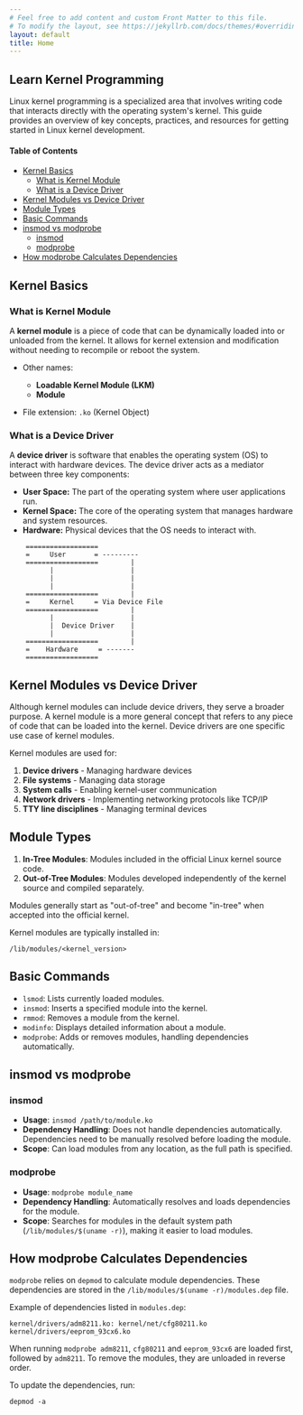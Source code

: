 ```yaml
---
# Feel free to add content and custom Front Matter to this file.
# To modify the layout, see https://jekyllrb.com/docs/themes/#overriding-theme-defaults
layout: default
title: Home
---
```


## Learn Kernel Programming <!-- omit in toc -->

Linux kernel programming is a specialized area that involves writing code that interacts directly with the operating system's kernel. This guide provides an overview of key concepts, practices, and resources for getting started in Linux kernel development.

#### Table of Contents <!-- omit in toc -->

- [Kernel Basics](#kernel-basics)
	- [What is Kernel Module](#what-is-kernel-module)
	- [What is a Device Driver](#what-is-a-device-driver)
- [Kernel Modules vs Device Driver](#kernel-modules-vs-device-driver)
- [Module Types](#module-types)
- [Basic Commands](#basic-commands)
- [insmod vs modprobe](#insmod-vs-modprobe)
	- [insmod](#insmod)
	- [modprobe](#modprobe)
- [How modprobe Calculates Dependencies](#how-modprobe-calculates-dependencies)


## Kernel Basics

###  What is Kernel Module

A **kernel module** is a piece of code that can be dynamically loaded into or unloaded from the kernel. It allows for kernel extension and modification without needing to recompile or reboot the system.

- Other names:
  - **Loadable Kernel Module (LKM)**
  - **Module**

- File extension: `.ko` (Kernel Object)

### What is a Device Driver

A **device driver** is software that enables the operating system (OS) to interact with hardware devices. The device driver acts as a mediator between three key components:

- **User Space:** The part of the operating system where user applications run.
- **Kernel Space:** The core of the operating system that manages hardware and system resources.
- **Hardware:** Physical devices that the OS needs to interact with.

```
	==================
	=     User       = ---------
	==================        |
	      |                   |
	      |                   |
	      |                   |
	==================        |
	=     Kernel     = Via Device File
	==================        |
	      |                   |
	      |  Device Driver    |
	      |                   |
	==================        |
	=    Hardware     = -------
	==================
```

## Kernel Modules vs Device Driver

Although kernel modules can include device drivers, they serve a broader purpose. A kernel module is a more general concept that refers to any piece of code that can be loaded into the kernel. Device drivers are one specific use case of kernel modules.

Kernel modules are used for:

1. **Device drivers** - Managing hardware devices
2. **File systems** - Managing data storage
3. **System calls** - Enabling kernel-user communication
4. **Network drivers** - Implementing networking protocols like TCP/IP
5. **TTY line disciplines** - Managing terminal devices

## Module Types

1. **In-Tree Modules**: Modules included in the official Linux kernel source code.
2. **Out-of-Tree Modules**: Modules developed independently of the kernel source and compiled separately.

Modules generally start as "out-of-tree" and become "in-tree" when accepted into the official kernel.

Kernel modules are typically installed in:

```
/lib/modules/<kernel_version>
```

## Basic Commands

- `lsmod`: Lists currently loaded modules.
- `insmod`: Inserts a specified module into the kernel.
- `rmmod`: Removes a module from the kernel.
- `modinfo`: Displays detailed information about a module.
- `modprobe`: Adds or removes modules, handling dependencies automatically.

## insmod vs modprobe

### insmod

- **Usage**: `insmod /path/to/module.ko`
- **Dependency Handling**: Does not handle dependencies automatically. Dependencies need to be manually resolved before loading the module.
- **Scope**: Can load modules from any location, as the full path is specified.

### modprobe

- **Usage**: `modprobe module_name`
- **Dependency Handling**: Automatically resolves and loads dependencies for the module.
- **Scope**: Searches for modules in the default system path (`/lib/modules/$(uname -r)`), making it easier to load modules.

## How modprobe Calculates Dependencies

`modprobe` relies on `depmod` to calculate module dependencies. These dependencies are stored in the `/lib/modules/$(uname -r)/modules.dep` file.

Example of dependencies listed in `modules.dep`:

```
kernel/drivers/adm8211.ko: kernel/net/cfg80211.ko kernel/drivers/eeprom_93cx6.ko
```

When running `modprobe adm8211`, `cfg80211` and `eeprom_93cx6` are loaded first, followed by `adm8211`. To remove the modules, they are unloaded in reverse order.

To update the dependencies, run:

```
depmod -a
```